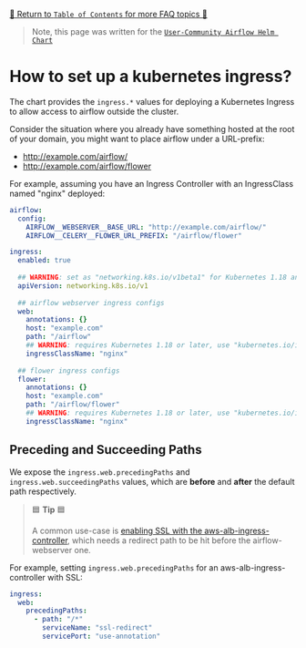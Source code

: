 [🔗 Return to `Table of Contents` for more FAQ topics 🔗](https://github.com/airflow-helm/charts/tree/main/charts/airflow#frequently-asked-questions)

> Note, this page was written for the [`User-Community Airflow Helm Chart`](https://github.com/airflow-helm/charts/tree/main/charts/airflow)

# How to set up a kubernetes ingress?

The chart provides the `ingress.*` values for deploying a Kubernetes Ingress to allow access to airflow outside the cluster.

Consider the situation where you already have something hosted at the root of your domain, you might want to place airflow under a URL-prefix:
- http://example.com/airflow/
- http://example.com/airflow/flower

For example, assuming you have an Ingress Controller with an IngressClass named "nginx" deployed:

```yaml
airflow:
  config: 
    AIRFLOW__WEBSERVER__BASE_URL: "http://example.com/airflow/"
    AIRFLOW__CELERY__FLOWER_URL_PREFIX: "/airflow/flower"

ingress:
  enabled: true
  
  ## WARNING: set as "networking.k8s.io/v1beta1" for Kubernetes 1.18 and earlier
  apiVersion: networking.k8s.io/v1
  
  ## airflow webserver ingress configs
  web:
    annotations: {}
    host: "example.com"
    path: "/airflow"
    ## WARNING: requires Kubernetes 1.18 or later, use "kubernetes.io/ingress.class" annotation for older versions
    ingressClassName: "nginx"
    
  ## flower ingress configs
  flower:
    annotations: {}
    host: "example.com"
    path: "/airflow/flower"
    ## WARNING: requires Kubernetes 1.18 or later, use "kubernetes.io/ingress.class" annotation for older versions
    ingressClassName: "nginx"
```

## Preceding and Succeeding Paths

We expose the `ingress.web.precedingPaths` and `ingress.web.succeedingPaths` values, which are __before__ and __after__ the default path respectively.

> 🟦 __Tip__ 🟦
>
> A common use-case is [enabling SSL with the aws-alb-ingress-controller](https://kubernetes-sigs.github.io/aws-load-balancer-controller/v2.1/guide/tasks/ssl_redirect/), 
> which needs a redirect path to be hit before the airflow-webserver one.

For example, setting `ingress.web.precedingPaths` for an aws-alb-ingress-controller with SSL:

```yaml
ingress:
  web:
    precedingPaths:
      - path: "/*"
        serviceName: "ssl-redirect"
        servicePort: "use-annotation"
```